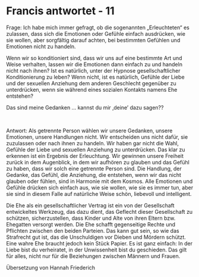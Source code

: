 # Francis antwortet - 11





Frage: Ich habe mich immer gefragt, ob die sogenannten &bdquo;Erleuchteten&ldquo; es zulassen, dass sich die Emotionen oder Gef&uuml;hle einfach ausdr&uuml;cken, wie sie wollen, aber sorgf&auml;ltig darauf achten, bei bestimmten Gef&uuml;hlen und Emotionen nicht zu handeln.





Wenn wir so konditioniert sind, dass wir uns auf eine bestimmte Art und Weise verhalten, lassen wir die Emotionen dann einfach zu und handeln nicht nach ihnen? Ist es nat&uuml;rlich, unter der Hypnose gesellschaftlicher Konditionierung zu leben? Wenn nicht, ist es nat&uuml;rlich, Gef&uuml;hle der Liebe und der sexuellen Anziehung dem anderen Geschlecht gegen&uuml;ber zu unterdr&uuml;cken, wenn sie w&auml;hrend eines sozialen Kontakts namens Ehe entstehen?





Das sind meine Gedanken ... kannst du mir &sbquo;deine&rsquo; dazu sagen??





&nbsp;





Antwort: Als getrennte Person w&auml;hlen wir unsere Gedanken, unsere Emotionen, unsere Handlungen nicht. Wir entscheiden uns nicht daf&uuml;r, sie zuzulassen oder nach ihnen zu handeln. Wir haben gar nicht die Wahl, Gef&uuml;hle der Liebe und sexuellen Anziehung zu unterdr&uuml;cken. Das klar zu erkennen ist ein Ergebnis der Erleuchtung. Wir gewinnen unsere Freiheit zur&uuml;ck in dem Augenblick, in dem wir aufh&ouml;ren zu glauben und das Gef&uuml;hl zu haben, dass wir solch eine getrennte Person sind. Die Handlung, der Gedanke, das Gef&uuml;hl, die Anziehung, die entstehen, wenn wir das nicht glauben oder f&uuml;hlen, sind in Harmonie mit dem Kosmos. Alle Emotionen und Gef&uuml;hle dr&uuml;cken sich einfach aus, wie sie wollen, wie sie es immer tun, aber sie sind in diesem Falle auf nat&uuml;rliche Weise sch&ouml;n, liebevoll und intelligent.





Die Ehe als ein gesellschaftlicher Vertrag ist ein von der Gesellschaft entwickeltes Werkzeug, das dazu dient, das Geflecht dieser Gesellschaft zu sch&uuml;tzen, sicherzustellen, dass Kinder und Alte von ihren Eltern bzw. Ehegatten versorgt werden. Die Ehe schafft gegenseitige Rechte und Pflichten zwischen den beiden Parteien. Das kann gut sein, so wie das Strafrecht gut ist, das die Unschuldigen vor Dieben und M&ouml;rdern sch&uuml;tzt. Eine wahre Ehe braucht jedoch kein St&uuml;ck Papier. Es ist ganz einfach: In der Liebe bist du verheiratet, in der Unwissenheit bist du geschieden. Das gilt f&uuml;r alles, nicht nur f&uuml;r die Beziehungen zwischen M&auml;nnern und Frauen.





  







&Uuml;bersetzung von Hannah Friederich



&nbsp;






